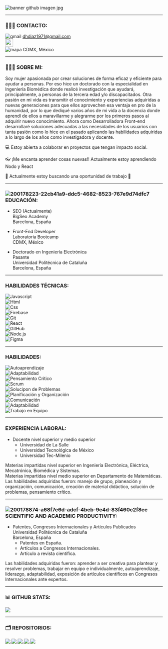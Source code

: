 <!--
### Hi there

**DeliaCerecedo/DeliaCerecedo** is a ✨ _special_ ✨ repository because its `README.md` (this file) appears on your GitHub profile.

Here are some ideas to get you started:
- 👋
- 🔭 I’m currently working on ...
- 🌱 I’m currently learning ...
- 👯 I’m looking to collaborate on ...
- 🤔 I’m looking for help with ...
- 💬 Ask me about ...
- 📫 How to reach me: ...
- 😄 Pronouns: ...
- ⚡ Fun fact: ...
-->

![banner github imagen jpg](https://user-images.githubusercontent.com/109125203/202826659-7e7d0e06-bde3-4c76-9f57-ec5e4f7f39e3.jpg)

<hr></hr>

### 🙋🏻‍♀️  CONTACTO:

![gmail](https://user-images.githubusercontent.com/109125203/200171400-0d112560-bb2a-42db-9787-72a205861c91.png) dhdiaz1971@gmail.com <br>
<a href="https://www.linkedin.com/in/deliadiaz/"><img src="https://img.shields.io/badge/linkedin-%230077B5.svg?&style=for-the-badge&logo=linkedin&logoColor=white" height=25></a><br>
![mapa](https://user-images.githubusercontent.com/109125203/200171945-f73d4270-0a42-4f86-b6eb-c898dbe87d9b.png) CDMX, México 

<hr></hr>

### 👩🏽‍💻 SOBRE MI:

Soy mujer apasionada por crear soluciones de forma eficaz y eficiente para ayudar a personas. Por eso hice un
doctorado con la especialidad en Ingeniería Biomédica donde realicé investigación que ayudará, principalmente, a
personas de la tercera edad y/o discapacitados. Otra pasión en mi vida es transmitir el conocimiento y experiencias
adquiridas a nuevas generaciones para que ellos aprovechen esa ventaja en pro de la humanidad, por lo que dediqué
varios años de mi vida a la docencia donde aprendí de ellos a maravillarme y alegrarme por los primeros pasos al
adquirir nuevo conocimiento. Ahora como Desarrolladora Front-end desarrollaré soluciones adecuadas a las
necesidades de los usuarios con tanta pasión como lo hice en el pasado aplicando las habilidades adquiridas a lo largo
de los años como investigadora y docente.


💻 Estoy abierta a colaborar en proyectos que tengan impacto social.

👓 ¡Me encanta aprender cosas nuevas!! Actualmente estoy aprendiendo Nodo y React 

🏢 Actualmente estoy buscando una oportunidad de trabajo 🙌 

<hr></hr>

### ![200178223-22cb41a9-ddc5-4682-8523-767e9d74dfc7](https://user-images.githubusercontent.com/109125203/202804559-bd843aa5-0b97-4b78-afb6-fe6c0a2c58a9.png)   EDUCACIÓN:

- SEO (Actualmente) <br> 
  BigSeo Academy <br>
  Barcelona, España
  
- Front-End Developer <br> 
  Laboratoria Bootcamp <br> 
  CDMX, México
  
- Doctorado en Ingeniería Electrónica <br>
  Pasante <br>
  Universidad Politécnica de Cataluña <br>
  Barcelona, España
  
<hr></hr>

### HABILIDADES TÉCNICAS:

![Javascript](https://img.shields.io/badge/JavaScript-323330?style=flat&logo=javascript&logoColor=F7DF1E)  
![Html](https://img.shields.io/badge/HTML5-E34F26?style=flat&logo=html5&logoColor=white)  
![Css](https://img.shields.io/badge/CSS3-1572B6?style=flat&logo=css3&logoColor=white)   
![Firebase](https://img.shields.io/badge/firebase-ffca28?style=flat&logo=firebase&logoColor=black)  
![Git](https://img.shields.io/badge/Git-1572B6?style=flat&logo=git&logoColor=white)   
![React](https://img.shields.io/badge/React-F24E1E?style=flat&logo=react&logoColor=white)   
![GitHub](https://img.shields.io/badge/Github-ffca28?style=flat&logo=Github&logoColor=black)  
![Node.js](https://img.shields.io/badge/Node.js-323330?style=flat&logo=node.js&logoColor=F7DF1E)   
![Figma](https://img.shields.io/badge/Figma-E34F26?style=flat&logo=figma&logoColor=white) 

<hr></hr>

### HABILIDADES:

![Autoaprendizaje](https://img.shields.io/badge/Autoaprendizaje-323330?style=F7DF1E)  
![Adaptabilidad](https://img.shields.io/badge/Adaptabilidad-E34F26?style=white)  
![Pensamiento Crítico](https://img.shields.io/badge/Pensamiento_Crítico-1572B6?style=white)   
![Scrum](https://img.shields.io/badge/Scrum-ffca28?style=black)  
![Solucipon de Problemas](https://img.shields.io/badge/Solucipon_de_Problemas-1572B6?style=white)   
![Planificación y Organización](https://img.shields.io/badge/Planificación_y_Organización-F24E1E?style=white)   
![Comunicación](https://img.shields.io/badge/Comunicación-ffca28?style=black)  
![Adaptabilidad](https://img.shields.io/badge/Adaptabilidad-323330?style=F7DF1E)   
![Trabajo en Equipo](https://img.shields.io/badge/Trabajo_en_Equipo-E34F26?style=white) 

<hr></hr>

### EXPERIENCIA LABORAL: 

- Docente nivel superior y medio superior <br>
    - Universidad de La Salle<br>
    - Universidad Tecnológica de México<br>
    - Universidad Tec-Milenio<br>
    
Materias impartidas nivel superior en Ingeniería Electrónica, Eléctrica, Mecatrónica, Biomédica y Sistemas.<br>
Materias impartidas nivel medio superior en Departamento de Matemáticas.<br>
Las habilidades adquiridas fueron: manejo de grupo, planeación y organización, comunicación, creación de material didáctico, solución de problemas, pensamiento crítico.
  
  <hr></hr>

### ![200178874-a68f7e6d-adcf-4beb-9e4d-83f460c2f8ee](https://user-images.githubusercontent.com/109125203/202804680-f1278f47-8915-4b8e-9353-fdff827472c9.png)   SCIENTIFIC AND ACADEMIC PRODUCTIVITY: 

- Patentes, Congresos Internacionales y Artículos Publicados<br>
  Universidad Politécnica de Cataluña<br>
  Barcelona, España<br>
    - Patentes en España.<br>
    - Artículos a Congresos Internacionales.<br> 
    - Artículo a revista científica. <br>
  
Las habilidades adquiridas fueron: aprender a ser creativa para plantear y resolver problemas,  trabajar en equipo e individualmente, autoaprendizaje, liderazgo, adaptabilidad, exposición de artículos científicos en Congresos Internacionales ante expertos. 

<hr></hr>

<!--
### 👇 PROYECTOS EN GITHUB PAGES 👇
  
  🔹 [Grow](https://social-network-grow.web.app/wall)

  🔸 [Rick & Morty DataLovers](https://marianrav.github.io/CDMX013-data-lovers/)

  🔹 [Cipher](https://blindmessage-cipher-marian-lab-mex013.netlify.app/)


<hr></hr>
-->

### 📊 GITHUB STATS:  

<a href="https://github-readme-stats.vercel.app/api?username=DeliaCerecedo&theme=react&hide_border=false&include_all_commits=true&count_private=true">
  <img align="center" src="https://github-readme-stats.vercel.app/api?username=DeliaCerecedo&theme=react&hide_border=false&include_all_commits=true&count_private=true"/>
</a>

<!--
<a href="https://github-readme-stats.vercel.app/api/top-langs/?username=DeliaCerecedo&theme=react&hide_border=false&include_all_commits=true&count_private=true&layout=compact">
  <img align="center" src="https://github-readme-stats.vercel.app/api/top-langs/?username=DeliaCerecedo&theme=react&hide_border=false&include_all_commits=true&count_private=true&layout=compact" width= "400"/>
</a>
-->
<hr></hr>

### 🗂️ REPOSITORIOS:

<a href="https://github.com/DeliaCerecedo/Notes">
  <img align="center" src="https://github-readme-stats.vercel.app/api/pin/?username=DeliaCerecedo&repo=Notes&theme=react"/>
</a>
<a href="https://github.com/DeliaCerecedo/Md-Links">
  <img align="center" src="https://github-readme-stats.vercel.app/api/pin/?username=DeliaCerecedo&repo=Md-Links&theme=react"/>
</a>
<a href="https://github.com/DeliaCerecedo/Social-Network">
  <img align="center" src="https://github-readme-stats.vercel.app/api/pin/?username=DeliaCerecedo&repo=Social-Network&theme=react"/>
</a>
<a href="https://github.com/DeliaCerecedo/Data-Lovers">
  <img align="center" src="https://github-readme-stats.vercel.app/api/pin/?username=DeliaCerecedo&repo=Data-Lovers&theme=react"/>
</a>
<a href="https://github.com/DeliaCerecedo/Cifrado-Cesar">
  <img align="center" src="https://github-readme-stats.vercel.app/api/pin/?username=DeliaCerecedo&repo=Cifrado-Cesar&theme=react"/>
</a>



